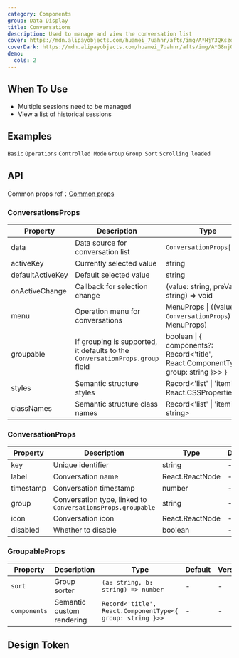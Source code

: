 ```yaml
---
category: Components
group: Data Display
title: Conversations
description: Used to manage and view the conversation list
cover: https://mdn.alipayobjects.com/huamei_7uahnr/afts/img/A*HjY3QKszqFEAAAAAAAAAAAAADrJ8AQ/original
coverDark: https://mdn.alipayobjects.com/huamei_7uahnr/afts/img/A*G8njQogkGwAAAAAAAAAAAAAADrJ8AQ/original
demo:
  cols: 2
---
```


## When To Use

- Multiple sessions need to be managed
- View a list of historical sessions

## Examples

<!-- prettier-ignore -->
<code src="./demo/basic.tsx">Basic</code>
<code src="./demo/with-menu.tsx">Operations</code>
<code src="./demo/controlled-mode.tsx">Controlled Mode</code>
<code src="./demo/group.tsx">Group</code>
<code src="./demo/group-sort.tsx">Group Sort</code>
<code src="./demo/infinite-load.tsx">Scrolling loaded</code>

## API

Common props ref：[Common props](/docs/react/common-props)

### ConversationsProps

| Property           | Description                  | Type                                                                                          | Default | Version |
|--------------------|------------------------------|-----------------------------------------------------------------------------------------------|---------|---------|
| data               | Data source for conversation list | `ConversationProps[]`                                                                         | -       | -       |
| activeKey          | Currently selected value     | string                                                                    | -       | -       |
| defaultActiveKey   | Default selected value       | string                                                                    | -       | -       |
| onActiveChange     | Callback for selection change | (value: string, preValue: string) => void              | -       | -       |
| menu               | Operation menu for conversations | MenuProps \| ((value: `ConversationProps`) => MenuProps)                               | -       | -       |
| groupable          | If grouping is supported, it defaults to the `ConversationProps.group` field | boolean \| { components?: Record<'title', React.ComponentType<{ group: string }>> } | -       | -       |
| styles             | Semantic structure styles    | Record<'list' \| 'item', React.CSSProperties>                                                 | -       | -       |
| classNames         | Semantic structure class names | Record<'list' \| 'item', string>                                                              | -       | -       |

### ConversationProps

| Property  | Description                | Type              | Default | Version |
|-----------|----------------------------|-------------------|---------|---------|
| key       | Unique identifier          | string            | -       | -       |
| label     | Conversation name          | React.ReactNode   | -       | -       |
| timestamp | Conversation timestamp     | number            | -       | -       |
| group     | Conversation type, linked to `ConversationsProps.groupable` |  string | -       | -       |
| icon      | Conversation icon          | React.ReactNode   | -       | -       |
| disabled  | Whether to disable         | boolean           | -       | -       |

### GroupableProps
| Property    | Description             | Type                               | Default | Version |
|-------------|-------------------------|------------------------------------|---------|---------|
| `sort`       | Group sorter         | `(a: string, b: string) => number` | -  | -    |
| `components` | Semantic custom rendering       | `Record<'title', React.ComponentType<{ group: string }>>` | -   | -    |

## Design Token

<ComponentTokenTable component="Conversations"></ComponentTokenTable>
